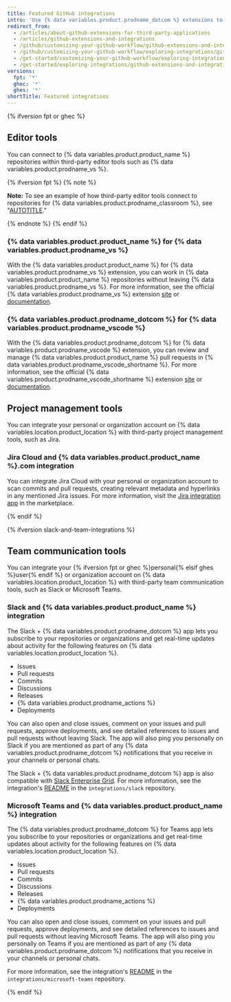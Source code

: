 ```yaml
---
title: Featured GitHub integrations
intro: 'Use {% data variables.product.prodname_dotcom %} extensions to work seamlessly in repositories on {% data variables.location.product_location %} within third-party applications.'
redirect_from:
  - /articles/about-github-extensions-for-third-party-applications
  - /articles/github-extensions-and-integrations
  - /github/customizing-your-github-workflow/github-extensions-and-integrations
  - /github/customizing-your-github-workflow/exploring-integrations/github-extensions-and-integrations
  - /get-started/customizing-your-github-workflow/exploring-integrations/github-extensions-and-integrations
  - /get-started/exploring-integrations/github-extensions-and-integrations
versions:
  fpt: '*'
  ghec: '*'
  ghes: '*'
shortTitle: Featured integrations
---
```


{% ifversion fpt or ghec %}

## Editor tools

You can connect to {% data variables.product.product_name %} repositories within third-party editor tools such as {% data variables.product.prodname_vs %}.

{% ifversion fpt %}
{% note %}

**Note:** To see an example of how third-party editor tools connect to repositories for {% data variables.product.prodname_classroom %}, see "[AUTOTITLE](/education/manage-coursework-with-github-classroom/integrate-github-classroom-with-an-ide/integrate-github-classroom-with-an-ide)."

{% endnote %}
{% endif %}

### {% data variables.product.product_name %} for {% data variables.product.prodname_vs %}

With the {% data variables.product.product_name %} for {% data variables.product.prodname_vs %} extension, you can work in {% data variables.product.product_name %} repositories without leaving {% data variables.product.prodname_vs %}. For more information, see the official {% data variables.product.prodname_vs %} extension [site](https://visualstudio.github.com/) or [documentation](https://github.com/github/VisualStudio/tree/master/docs).

### {% data variables.product.prodname_dotcom %} for {% data variables.product.prodname_vscode %}

With the {% data variables.product.prodname_dotcom %} for {% data variables.product.prodname_vscode %} extension, you can review and manage {% data variables.product.product_name %} pull requests in {% data variables.product.prodname_vscode_shortname %}. For more information, see the official {% data variables.product.prodname_vscode_shortname %} extension [site](https://vscode.github.com/) or [documentation](https://github.com/Microsoft/vscode-pull-request-github).

## Project management tools

You can integrate your personal or organization account on {% data variables.location.product_location %} with third-party project management tools, such as Jira.

### Jira Cloud and {% data variables.product.product_name %}.com integration

You can integrate Jira Cloud with your personal or organization account to scan commits and pull requests, creating relevant metadata and hyperlinks in any mentioned Jira issues. For more information, visit the [Jira integration app](https://github.com/marketplace/jira-software-github) in the marketplace.

{% endif %}

{% ifversion slack-and-team-integrations %}

## Team communication tools

You can integrate your {% ifversion fpt or ghec %}personal{% elsif ghes %}user{% endif %} or organization account on {% data variables.location.product_location %} with third-party team communication tools, such as Slack or Microsoft Teams.

### Slack and {% data variables.product.product_name %} integration

The Slack + {% data variables.product.prodname_dotcom %} app lets you subscribe to your repositories or organizations and get real-time updates about activity for the following features on {% data variables.location.product_location %}.

- Issues
- Pull requests
- Commits
- Discussions
- Releases
- {% data variables.product.prodname_actions %}
- Deployments

You can also open and close issues, comment on your issues and pull requests, approve deployments, and see detailed references to issues and pull requests without leaving Slack. The app will also ping you personally on Slack if you are mentioned as part of any {% data variables.product.prodname_dotcom %} notifications that you receive in your channels or personal chats.

The Slack + {% data variables.product.prodname_dotcom %} app is also compatible with [Slack Enterprise Grid](https://slack.com/intl/en-in/help/articles/360000281563-Manage-apps-on-Enterprise-Grid). For more information, see the integration's [README](https://github.com/integrations/slack/blob/master/README.md) in the `integrations/slack` repository.

### Microsoft Teams and {% data variables.product.product_name %} integration

The {% data variables.product.prodname_dotcom %} for Teams app lets you subscribe to your repositories or organizations and get real-time updates about activity for the following features on {% data variables.location.product_location %}.

- Issues
- Pull requests
- Commits
- Discussions
- Releases
- {% data variables.product.prodname_actions %}
- Deployments

You can also open and close issues, comment on your issues and pull requests, approve deployments, and see detailed references to issues and pull requests without leaving Microsoft Teams. The app will also ping you personally on Teams if you are mentioned as part of any {% data variables.product.prodname_dotcom %} notifications that you receive in your channels or personal chats.

For more information, see the integration's [README](https://github.com/integrations/microsoft-teams/blob/master/Readme.md) in the `integrations/microsoft-teams` repository.

{% endif %}
